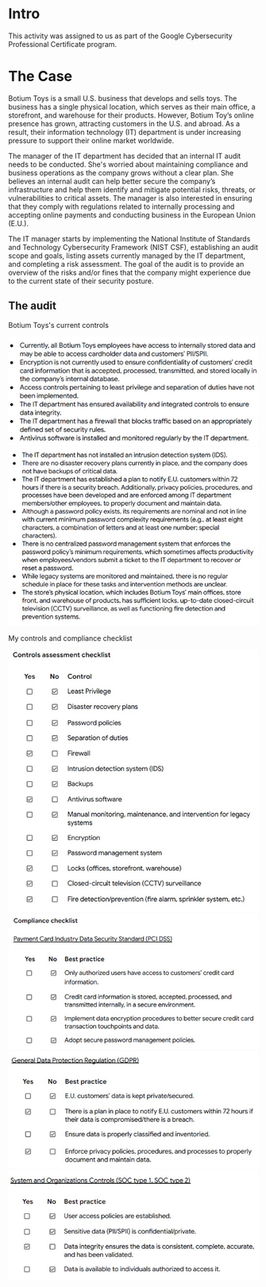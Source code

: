 # Intro
This activity was assigned to us as part of the Google Cybersecurity Professional Certificate program.

# The Case

Botium Toys is a small U.S. business that develops and sells toys. The business has a single physical location, which serves as their main office, a storefront, and warehouse for their products. However, Botium Toy’s online presence has grown, attracting customers in the U.S. and abroad. As a result, their information technology (IT) department is under increasing pressure to support their online market worldwide. 

The manager of the IT department has decided that an internal IT audit needs to be conducted. She's worried about maintaining compliance and business operations as the company grows without a clear plan. She believes an internal audit can help better secure the company’s infrastructure and help them identify and mitigate potential risks, threats, or vulnerabilities to critical assets. The manager is also interested in ensuring that they comply with regulations related to internally processing and accepting online payments and conducting business in the European Union (E.U.).   

The IT manager starts by implementing the National Institute of Standards and Technology Cybersecurity Framework (NIST CSF), establishing an audit scope and goals, listing assets currently managed by the IT department, and completing a risk assessment. The goal of the audit is to provide an overview of the risks and/or fines that the company might experience due to the current state of their security posture.

## The audit
Botium Toys's current controls

![image](https://github.com/L0rdB43lish/Security-Audit/blob/a0e46dc857e0044313bf7da2c4d11f593b1f064b/controls%20assessment.jpg)
![image](https://github.com/L0rdB43lish/Security-Audit/blob/a0e46dc857e0044313bf7da2c4d11f593b1f064b/controls%20assessment%202.jpg)

My controls and compliance checklist

![image](https://github.com/L0rdB43lish/Security-Audit/blob/a97c8a7f1d3f3fa480b17d14a2b5c6a97b8f68c3/controls%20assessment%20checklist.jpg)
![image](https://github.com/L0rdB43lish/Security-Audit/blob/a97c8a7f1d3f3fa480b17d14a2b5c6a97b8f68c3/compliance%20checklist.jpg)
![image](https://github.com/L0rdB43lish/Security-Audit/blob/a97c8a7f1d3f3fa480b17d14a2b5c6a97b8f68c3/compliance%20gdpr%20checklist.jpg)
![image](https://github.com/L0rdB43lish/Security-Audit/blob/a97c8a7f1d3f3fa480b17d14a2b5c6a97b8f68c3/compliance%20soc%20checklist.jpg)
